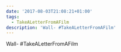 ```yaml
---
date: '2017-08-03T21:08:21+01:00'
tags:
  - TakeALetterFromAFilm
description: 'Wall- #TakeALetterFromAFilm'
---
```

Wall- #TakeALetterFromAFilm
